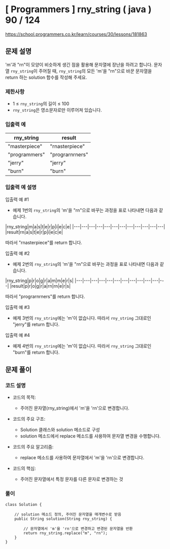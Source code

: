 # [ Programmers ] rny_string ( java ) 90 / 124
https://school.programmers.co.kr/learn/courses/30/lessons/181863

## 문제 설명

'm'과 "rn"이 모양이 비슷하게 생긴 점을 활용해 문자열에 장난을 하려고 합니다. 문자열 `rny_string`이 주어질 때, `rny_string`의 모든 'm'을 "rn"으로 바꾼 문자열을 return 하는 solution 함수를 작성해 주세요.


### 제한사항

- 1 ≤ `rny_string`의 길이 ≤ 100
- `rny_string`은 영소문자로만 이루어져 있습니다.


### 입출력 예

|rny_string|result|
|---|---|
|"masterpiece"|"rnasterpiece"|
|"programmers"|"prograrnrners"|
|"jerry"|"jerry"|
|"burn"|"burn"|


### 입출력 예 설명

입출력 예 #1

- 예제 1번의 `rny_string`의 'm'을 "rn"으로 바꾸는 과정을 표로 나타내면 다음과 같습니다.
    
|rny_string|m|a|s|t|e|r|p|i|e|c|e|
    |---|---|---|---|---|---|---|---|---|---|---|---|
    |result|rn|a|s|t|e|r|p|i|e|c|e|
    
따라서 "rnasterpiece"를 return 합니다.
    

입출력 예 #2

- 예제 2번의 `rny_string`의 'm'을 "rn"으로 바꾸는 과정을 표로 나타내면 다음과 같습니다.
    
|rny_string|p|r|o|g|r|a|m|m|e|r|s|
    |---|---|---|---|---|---|---|---|---|---|---|---|
|result|p|r|o|g|r|a|rn|rn|e|r|s|
        
따라서 "prograrnrners"를 return 합니다.
    

입출력 예 #3

- 예제 3번의 `rny_string`에는 'm'이 없습니다. 따라서 `rny_string` 그대로인 "jerry"를 return 합니다.

입출력 예 #4

- 예제 4번의 `rny_string`에는 'm'이 없습니다. 따라서 `rny_string` 그대로인 "burn"를 return 합니다.

## 문제 풀이
### 코드 설명
- 코드의 목적:
    
    - 주어진 문자열(rny_string)에서 'm'을 'rn'으로 변경합니다.
- 코드의 주요 구조:
    
    - Solution 클래스와 solution 메소드로 구성
    - solution 메소드에서 replace 메소드를 사용하여 문자열 변경을 수행합니다.
- 코드의 주요 알고리즘:
    
    - replace 메소드를 사용하여 문자열에서 'm'을 'rn'으로 변경합니다.
- 코드의 핵심:
    
    - 주어진 문자열에서 특정 문자를 다른 문자로 변경하는 것

### 풀이
```
class Solution {

    // solution 메소드 정의, 주어진 문자열을 매개변수로 받음
    public String solution(String rny_string) {
        
        // 문자열에서 'm'을 'rn'으로 변경하고 변경된 문자열을 반환
        return rny_string.replace("m", "rn");
    }
}

```

